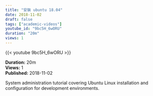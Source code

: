 ```yaml
---
title: "安裝 ubuntu 18.04"
date: 2018-11-02
draft: false
tags: ["academic-videos"]
youtube_id: "9bc5H_6wORU"
duration: "20m"
views: 1
---
```


{{< youtube 9bc5H_6wORU >}}

**Duration:** 20m  
**Views:** 1  
**Published:** 2018-11-02

System administration tutorial covering Ubuntu Linux installation and configuration for development environments.
